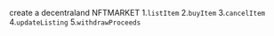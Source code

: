 create a decentraland NFTMARKET
1.`listItem`
2.`buyItem`
3.`cancelItem`
4.`updateListing`
5.`withdrawProceeds`
